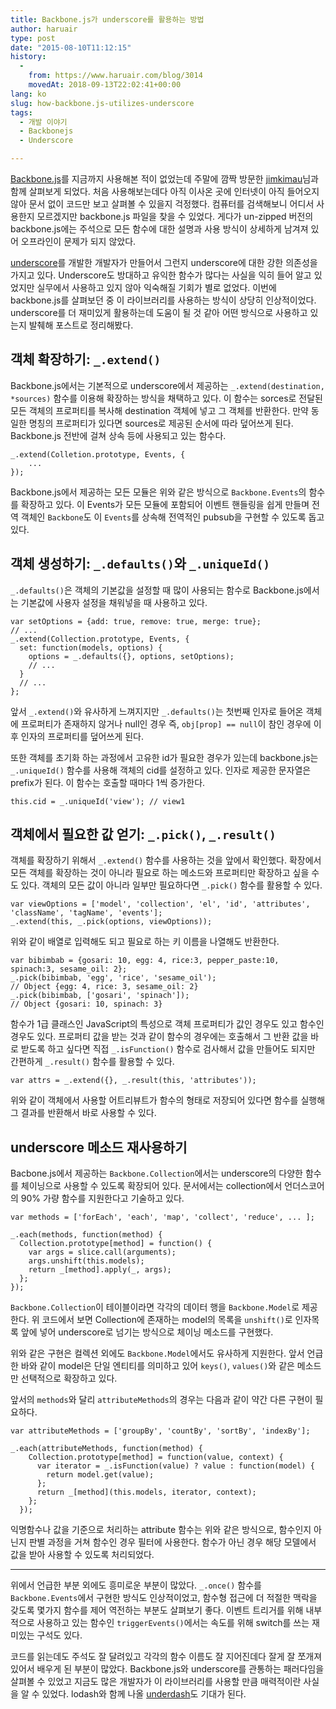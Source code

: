 ```yaml
---
title: Backbone.js가 underscore를 활용하는 방법
author: haruair
type: post
date: "2015-08-10T11:12:15"
history:
  - 
    from: https://www.haruair.com/blog/3014
    movedAt: 2018-09-13T22:02:41+00:00
lang: ko
slug: how-backbone.js-utilizes-underscore
tags:
  - 개발 이야기
  - Backbonejs
  - Underscore

---
```

[Backbone.js][1]를 지금까지 사용해본 적이 없었는데 주말에 깜짝 방문한 [jimkimau][2]님과 함께 살펴보게 되었다. 처음 사용해보는데다 아직 이사온 곳에 인터넷이 아직 들어오지 않아 문서 없이 코드만 보고 살펴볼 수 있을지 걱정했다. 컴퓨터를 검색해보니 어디서 사용한지 모르겠지만 backbone.js 파일을 찾을 수 있었다. 게다가 un-zipped 버전의 backbone.js에는 주석으로 모든 함수에 대한 설명과 사용 방식이 상세하게 남겨져 있어 오프라인이 문제가 되지 않았다.

[underscore][3]를 개발한 개발자가 만들어서 그런지 underscore에 대한 강한 의존성을 가지고 있다. Underscore도 방대하고 유익한 함수가 많다는 사실을 익히 들어 알고 있었지만 실무에서 사용하고 있지 않아 익숙해질 기회가 별로 없었다. 이번에 backbone.js를 살펴보던 중 이 라이브러리를 사용하는 방식이 상당히 인상적이었다. underscore를 더 재미있게 활용하는데 도움이 될 것 같아 어떤 방식으로 사용하고 있는지 발췌해 포스트로 정리해봤다.

## 객체 확장하기: `_.extend()`

Backbone.js에서는 기본적으로 underscore에서 제공하는 `_.extend(destination, *sources)` 함수를 이용해 확장하는 방식을 채택하고 있다. 이 함수는 sorces로 전달된 모든 객체의 프로퍼티를 복사해 destination 객체에 넣고 그 객체를 반환한다. 만약 동일한 명칭의 프로퍼티가 있다면 sources로 제공된 순서에 따라 덮어쓰게 된다. Backbone.js 전반에 걸쳐 상속 등에 사용되고 있는 함수다.

    _.extend(Colletion.prototype, Events, {
        ...
    });
    

Backbone.js에서 제공하는 모든 모듈은 위와 같은 방식으로 `Backbone.Events`의 함수를 확장하고 있다. 이 Events가 모든 모듈에 포함되어 이벤트 핸들링을 쉽게 만들며 전역 객체인 `Backbone`도 이 `Events`를 상속해 전역적인 pubsub을 구현할 수 있도록 돕고 있다.

## 객체 생성하기: `_.defaults()`와 `_.uniqueId()`

`_.defaults()`은 객체의 기본값을 설정할 때 많이 사용되는 함수로 Backbone.js에서는 기본값에 사용자 설정을 채워넣을 때 사용하고 있다.

    var setOptions = {add: true, remove: true, merge: true};
    // ...
    _.extend(Collection.prototype, Events, {
      set: function(models, options) {
        options = _.defaults({}, options, setOptions);
        // ...
      }
      // ...
    };
    

앞서 `_.extend()`와 유사하게 느껴지지만 `_.defaults()`는 첫번째 인자로 들어온 객체에 프로퍼티가 존재하지 않거나 null인 경우 즉, `obj[prop] == null`이 참인 경우에 이후 인자의 프로퍼티를 덮어쓰게 된다.

또한 객체를 초기화 하는 과정에서 고유한 id가 필요한 경우가 있는데 backbone.js는 `_.uniqueId()` 함수를 사용해 객체의 cid를 설정하고 있다. 인자로 제공한 문자열은 prefix가 된다. 이 함수는 호출할 때마다 1씩 증가한다.

    this.cid = _.uniqueId('view'); // view1
    

## 객체에서 필요한 값 얻기: `_.pick()`, `_.result()`

객체를 확장하기 위해서 `_.extend()` 함수를 사용하는 것을 앞에서 확인했다. 확장에서 모든 객체를 확장하는 것이 아니라 필요로 하는 메소드와 프로퍼티만 확장하고 싶을 수도 있다. 객체의 모든 값이 아니라 일부만 필요하다면 `_.pick()` 함수를 활용할 수 있다.

    var viewOptions = ['model', 'collection', 'el', 'id', 'attributes', 'className', 'tagName', 'events'];
    _.extend(this, _.pick(options, viewOptions));
    

위와 같이 배열로 입력해도 되고 필요로 하는 키 이름을 나열해도 반환한다.

    var bibimbab = {gosari: 10, egg: 4, rice:3, pepper_paste:10, spinach:3, sesame_oil: 2};
    _.pick(bibimbab, 'egg', 'rice', 'sesame_oil');
    // Object {egg: 4, rice: 3, sesame_oil: 2}
    _.pick(bibimbab, ['gosari', 'spinach']);
    // Object {gosari: 10, spinach: 3}
    

함수가 1급 클래스인 JavaScript의 특성으로 객체 프로퍼티가 값인 경우도 있고 함수인 경우도 있다. 프로퍼티 값을 받는 것과 같이 함수의 경우에는 호출해서 그 반환 값을 바로 받도록 하고 싶다면 직접 `_.isFunction()` 함수로 검사해서 값을 만들어도 되지만 간편하게 `_.result()` 함수를 활용할 수 있다.

    var attrs = _.extend({}, _.result(this, 'attributes'));
    

위와 같이 객체에서 사용할 어트리뷰트가 함수의 형태로 저장되어 있다면 함수를 실행해 그 결과를 반환해서 바로 사용할 수 있다.

## underscore 메소드 재사용하기

Bacbone.js에서 제공하는 `Backbone.Collection`에서는 underscore의 다양한 함수를 체이닝으로 사용할 수 있도록 확장되어 있다. 문서에서는 collection에서 언더스코어의 90% 가량 함수를 지원한다고 기술하고 있다.

    var methods = ['forEach', 'each', 'map', 'collect', 'reduce', ... ];
    
    _.each(methods, function(method) {
      Collection.prototype[method] = function() {
        var args = slice.call(arguments);
        args.unshift(this.models);
        return _[method].apply(_, args);
      };
    });
    

`Backbone.Collection`이 테이블이라면 각각의 데이터 행을 `Backbone.Model`로 제공한다. 위 코드에서 보면 Collection에 존재하는 model의 목록을 `unshift()`로 인자목록 앞에 넣어 underscore로 넘기는 방식으로 체이닝 메소드를 구현했다.

위와 같은 구현은 컬렉션 외에도 `Backbone.Model`에서도 유사하게 지원한다. 앞서 언급한 바와 같이 model은 단일 엔티티를 의미하고 있어 `keys()`, `values()`와 같은 메소드만 선택적으로 확장하고 있다.

앞서의 `methods`와 달리 `attributeMethods`의 경우는 다음과 같이 약간 다른 구현이 필요하다.

    var attributeMethods = ['groupBy', 'countBy', 'sortBy', 'indexBy'];
    
    _.each(attributeMethods, function(method) {
        Collection.prototype[method] = function(value, context) {
          var iterator = _.isFunction(value) ? value : function(model) {
            return model.get(value);
          };
          return _[method](this.models, iterator, context);
        };
      });
    

익명함수나 값을 기준으로 처리하는 attribute 함수는 위와 같은 방식으로, 함수인지 아닌지 판별 과정을 거쳐 함수인 경우 필터에 사용한다. 함수가 아닌 경우 해당 모델에서 값을 받아 사용할 수 있도록 처리되었다.

* * *

위에서 언급한 부분 외에도 흥미로운 부분이 많았다. `_.once()` 함수를 `Backbone.Events`에서 구현한 방식도 인상적이었고, 함수형 접근에 더 적절한 맥락을 갖도록 몇가지 함수를 제어 역전하는 부분도 살펴보기 좋다. 이벤트 트리거를 위해 내부적으로 사용하고 있는 함수인 `triggerEvents()`에서는 속도를 위해 switch를 쓰는 재미있는 구석도 있다.

코드를 읽는데도 주석도 잘 달려있고 각각의 함수 이름도 잘 지어진데다 잘게 잘 쪼개져 있어서 배우게 된 부분이 많았다. Backbone.js와 underscore를 관통하는 패러다임을 살펴볼 수 있었고 지금도 많은 개발자가 이 라이브러리를 사용할 만큼 매력적이란 사실을 알 수 있었다. lodash와 함께 나올 [underdash][4]도 기대가 된다.

 [1]: http://backbonejs.org
 [2]: http://twitter.com/jimkimau
 [3]: http://underscorejs.org
 [4]: http://github.com/underdash/underdash